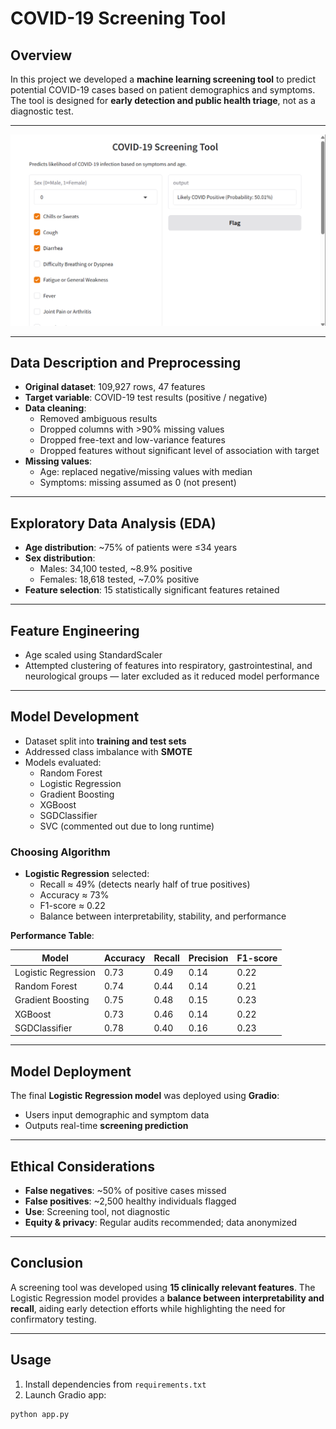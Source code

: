 # COVID-19 Screening Tool

## Overview
In this project we developed a **machine learning screening tool** to predict potential COVID-19 cases based on patient demographics and symptoms. The tool is designed for **early detection and public health triage**, not as a diagnostic test.

---

![COVID-19 Screening App](covid_app.png)

---
## Data Description and Preprocessing
- **Original dataset**: 109,927 rows, 47 features  
- **Target variable**: COVID-19 test results (positive / negative)  
- **Data cleaning**:
  - Removed ambiguous results
  - Dropped columns with >90% missing values
  - Dropped free-text and low-variance features
  - Dropped features without significant level of association with target
- **Missing values**:
  - Age: replaced negative/missing values with median
  - Symptoms: missing assumed as 0 (not present)

---

## Exploratory Data Analysis (EDA)
- **Age distribution**: ~75% of patients were ≤34 years  
- **Sex distribution**:
  - Males: 34,100 tested, ~8.9% positive  
  - Females: 18,618 tested, ~7.0% positive  
- **Feature selection**: 15 statistically significant features retained


---

## Feature Engineering
- Age scaled using StandardScaler  
- Attempted clustering of features into respiratory, gastrointestinal, and neurological groups — later excluded as it reduced model performance

---

## Model Development
- Dataset split into **training and test sets**  
- Addressed class imbalance with **SMOTE**  
- Models evaluated:
  - Random Forest  
  - Logistic Regression  
  - Gradient Boosting  
  - XGBoost  
  - SGDClassifier  
  - SVC (commented out due to long runtime)

### Choosing Algorithm
- **Logistic Regression** selected:
  - Recall ≈ 49% (detects nearly half of true positives)  
  - Accuracy ≈ 73%  
  - F1-score ≈ 0.22  
  - Balance between interpretability, stability, and performance  

**Performance Table**:

| Model                 | Accuracy | Recall | Precision | F1-score |
|-----------------------|---------|--------|-----------|----------|
| Logistic Regression   | 0.73    | 0.49   | 0.14      | 0.22     |
| Random Forest         | 0.74    | 0.44   | 0.14      | 0.21     |
| Gradient Boosting     | 0.75    | 0.48   | 0.15      | 0.23     |
| XGBoost               | 0.73    | 0.46   | 0.14      | 0.22     |
| SGDClassifier         | 0.78    | 0.40   | 0.16      | 0.23     |

---

## Model Deployment
The final **Logistic Regression model** was deployed using **Gradio**:  
- Users input demographic and symptom data  
- Outputs real-time **screening prediction**  


---

## Ethical Considerations
- **False negatives**: ~50% of positive cases missed  
- **False positives**: ~2,500 healthy individuals flagged  
- **Use**: Screening tool, not diagnostic  
- **Equity & privacy**: Regular audits recommended; data anonymized  

---

## Conclusion
A screening tool was developed using **15 clinically relevant features**. The Logistic Regression model provides a **balance between interpretability and recall**, aiding early detection efforts while highlighting the need for confirmatory testing.

---

## Usage
1. Install dependencies from `requirements.txt`  
2. Launch Gradio app:
```bash
python app.py
